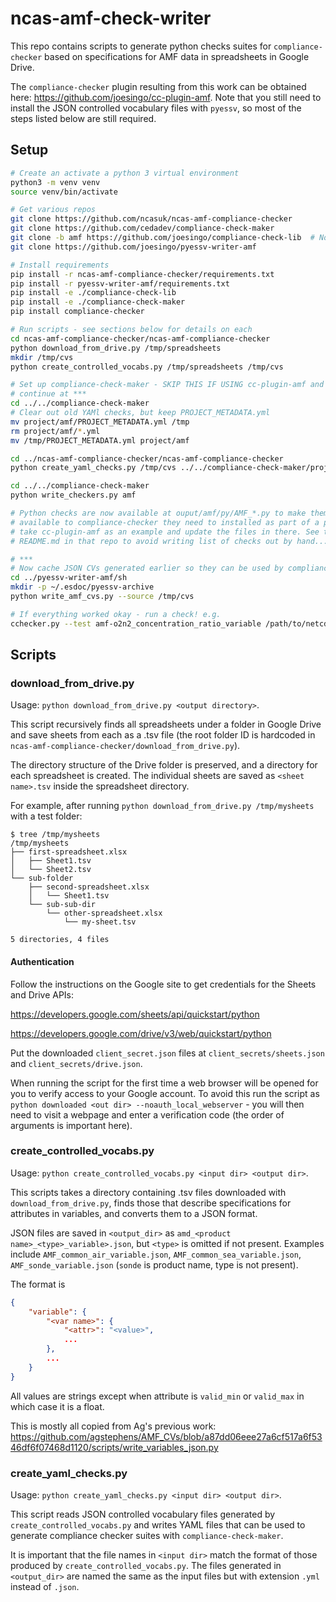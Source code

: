 # ncas-amf-check-writer

This repo contains scripts to generate python checks suites for `compliance-checker`
based on specifications for AMF data in spreadsheets in Google Drive.

The `compliance-checker` plugin resulting from this work can be obtained
here: https://github.com/joesingo/cc-plugin-amf. Note that you still need to
install the JSON controlled vocabulary files with `pyessv`, so most of the steps
listed below are still required.

## Setup ##

```bash
# Create an activate a python 3 virtual environment
python3 -m venv venv
source venv/bin/activate

# Get various repos
git clone https://github.com/ncasuk/ncas-amf-compliance-checker
git clone https://github.com/cedadev/compliance-check-maker
git clone -b amf https://github.com/joesingo/compliance-check-lib  # Note: clone 'amf' branch
git clone https://github.com/joesingo/pyessv-writer-amf

# Install requirements
pip install -r ncas-amf-compliance-checker/requirements.txt
pip install -r pyessv-writer-amf/requirements.txt
pip install -e ./compliance-check-lib
pip install -e ./compliance-check-maker
pip install compliance-checker

# Run scripts - see sections below for details on each
cd ncas-amf-compliance-checker/ncas-amf-compliance-checker
python download_from_drive.py /tmp/spreadsheets
mkdir /tmp/cvs
python create_controlled_vocabs.py /tmp/spreadsheets /tmp/cvs

# Set up compliance-check-maker - SKIP THIS IF USING cc-plugin-amf and
# continue at ***
cd ../../compliance-check-maker
# Clear out old YAMl checks, but keep PROJECT_METADATA.yml
mv project/amf/PROJECT_METADATA.yml /tmp
rm project/amf/*.yml
mv /tmp/PROJECT_METADATA.yml project/amf

cd ../ncas-amf-compliance-checker/ncas-amf-compliance-checker
python create_yaml_checks.py /tmp/cvs ../../compliance-check-maker/project/amf

cd ../../compliance-check-maker
python write_checkers.py amf

# Python checks are now available at ouput/amf/py/AMF_*.py to make them
# available to compliance-checker they need to installed as part of a plugin -
# take cc-plugin-amf as an example and update the files in there. See the
# README.md in that repo to avoid writing list of checks out by hand...

# ***
# Now cache JSON CVs generated earlier so they can be used by compliance-check-lib
cd ../pyessv-writer-amf/sh
mkdir -p ~/.esdoc/pyessv-archive
python write_amf_cvs.py --source /tmp/cvs

# If everything worked okay - run a check! e.g.
cchecker.py --test amf-o2n2_concentration_ratio_variable /path/to/netcdf/file.nc
```

## Scripts ##

### download_from_drive.py ###

Usage: `python download_from_drive.py <output directory>`.

This script recursively finds all spreadsheets under a folder in Google Drive
and save sheets from each as a .tsv file (the root folder ID is hardcoded in
`ncas-amf-compliance-checker/download_from_drive.py`).

The directory structure of the Drive folder is preserved, and a directory for
each spreadsheet is created. The individual sheets are saved as
`<sheet name>.tsv` inside the spreadsheet directory.

For example, after running `python download_from_drive.py /tmp/mysheets` with
a test folder:

```
$ tree /tmp/mysheets
/tmp/mysheets
├── first-spreadsheet.xlsx
│   ├── Sheet1.tsv
│   └── Sheet2.tsv
└── sub-folder
    ├── second-spreadsheet.xlsx
    │   └── Sheet1.tsv
    └── sub-sub-dir
        └── other-spreadsheet.xlsx
            └── my-sheet.tsv

5 directories, 4 files
```

#### Authentication ####

Follow the instructions on the Google site to get credentials for the Sheets
and Drive APIs:

https://developers.google.com/sheets/api/quickstart/python

https://developers.google.com/drive/v3/web/quickstart/python

Put the downloaded `client_secret.json` files at `client_secrets/sheets.json`
and `client_secrets/drive.json`.

When running the script for the first time a web browser will be opened for you
to verify access to your Google account. To avoid this run the script as
`python downloaded <out dir> --noauth_local_webserver` - you will then need to
visit a webpage and enter a verification code (the order of arguments is
important here).

### create_controlled_vocabs.py ###

Usage: `python create_controlled_vocabs.py <input dir> <output dir>`.

This scripts takes a directory containing .tsv files downloaded with
`download_from_drive.py`, finds those that describe specifications for
attributes in variables, and converts them to a JSON format.

JSON files are saved in `<output_dir>` as `amd_<product name>_<type>_variable>.json`,
but `<type>` is omitted if not present. Examples include `AMF_common_air_variable.json`,
`AMF_common_sea_variable.json`, `AMF_sonde_variable.json` (`sonde` is product name, type is
not present).

The format is

```json
{
    "variable": {
        "<var name>": {
            "<attr>": "<value>",
            ...
        },
        ...
    }
}
```

All values are strings except when attribute is `valid_min` or `valid_max` in
which case it is a float.

This is mostly all copied from Ag's previous work:
https://github.com/agstephens/AMF_CVs/blob/a87dd06eee27a6cf517a6f5346df6f07468d1120/scripts/write_variables_json.py

### create_yaml_checks.py ###

Usage: `python create_yaml_checks.py <input dir> <output dir>`.

This script reads JSON controlled vocabulary files generated by `create_controlled_vocabs.py`
and writes YAML files that can be used to generate compliance checker suites with
`compliance-check-maker`.

It is important that the file names in `<input dir>` match the format of those produced by
`create_controlled_vocabs.py`. The files generated in `<output_dir>` are named the same as
the input files but with extension `.yml` instead of `.json`.
